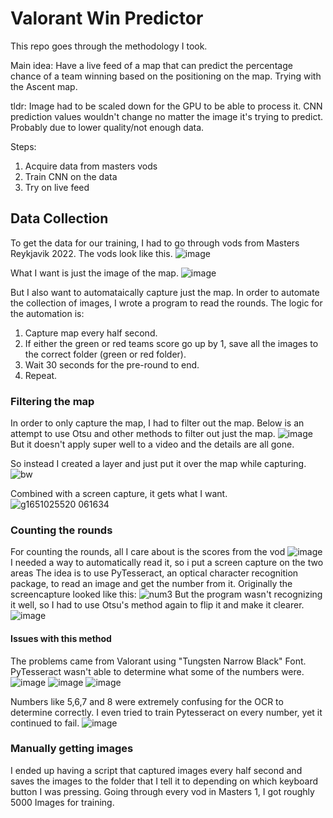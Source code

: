 # Valorant Win Predictor
This repo goes through the methodology I took.

Main idea:
Have a live feed of a map that can predict the percentage chance of a team winning based on the positioning on the map.
Trying with the Ascent map.

tldr: Image had to be scaled down for the GPU to be able to process it. CNN prediction values wouldn't change no matter the image it's trying to predict. Probably due to lower quality/not enough data.

Steps:
1. Acquire data from masters vods
2. Train CNN on the data
3. Try on live feed

## Data Collection
To get the data for our training, I had to go through vods from Masters Reykjavik 2022.
The vods look like this.
![image](https://user-images.githubusercontent.com/57018666/169892769-960e7e0a-60bb-4053-969a-ea1efa7aec10.png)

What I want is just the image of the map.
![image](https://user-images.githubusercontent.com/57018666/169893106-e3d20090-bd1a-4b20-9f71-7cdcf153a2c4.png)

But I also want to automataically capture just the map.
In order to automate the collection of images, I wrote a program to read the rounds.
The logic for the automation is:
1. Capture map every half second.
2. If either the green or red teams score go up by 1, save all the images to the correct folder (green or red folder).
3. Wait 30 seconds for the pre-round to end.
4. Repeat.

### Filtering the map
In order to only capture the map, I had to filter out the map.
Below is an attempt to use Otsu and other methods to filter out just the map.
![image](https://user-images.githubusercontent.com/57018666/164949137-f8082cd2-da5b-4f6c-839d-e6de33e20f1f.png)
But it doesn't apply super well to a video and the details are all gone.

So instead I created a layer and just put it over the map while capturing.
![bw](https://user-images.githubusercontent.com/57018666/169893795-20cc8f27-c52b-4bb4-8176-7a85e5c765f4.png)

Combined with a screen capture, it gets what I want.
![g1651025520 061634](https://user-images.githubusercontent.com/57018666/169894372-a4e6ea4e-ca28-404f-99f8-c39618c06faa.png)


### Counting the rounds
For counting the rounds, all I care about is the scores from the vod
![image](https://user-images.githubusercontent.com/57018666/169894206-ffa51b98-771e-47a6-b0b5-91f908a2a121.png)
I needed a way to automatically read it, so i put a screen capture on the two areas
The idea is to use PyTesseract, an optical character recognition package, to read an image and get the number from it.
Originally the screencapture looked like this:
![num3](https://user-images.githubusercontent.com/57018666/169894823-6fa58153-08c8-46d8-8745-2c375d4b22b2.png)
But the program wasn't recognizing it well, so I had to use Otsu's method again to flip it and make it clearer.
![image](https://user-images.githubusercontent.com/57018666/169894807-b5cef5e6-38ef-4f1a-8d4e-8f74dfa0fd96.png)

#### Issues with this method
The problems came from Valorant using "Tungsten Narrow Black" Font. PyTesseract wasn't able to determine what some of the numbers were.
![image](https://user-images.githubusercontent.com/57018666/169895578-f0dbb53b-b3a9-44b6-91a3-34e76788a553.png)
![image](https://user-images.githubusercontent.com/57018666/169895653-347769c2-06eb-4d64-b831-4c8eb98568c5.png)
![image](https://user-images.githubusercontent.com/57018666/169895706-23eac90f-485d-4668-9877-52c1d9f8428e.png)

Numbers like 5,6,7 and 8 were extremely confusing for the OCR to determine correctly. 
I even tried to train Pytesseract on every number, yet it continued to fail.
![image](https://user-images.githubusercontent.com/57018666/169895826-b2ac3662-901f-4f2b-b529-78a7340f0949.png)

### Manually getting images
I ended up having a script that captured images every half second and saves the images to the folder that I tell it to depending on which keyboard button I was pressing. 
Going through every vod in Masters 1, I got roughly 5000 Images for training.






